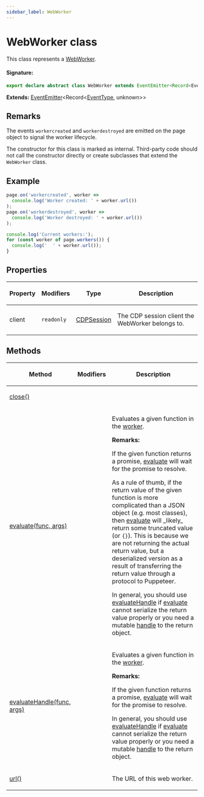 ```yaml
---
sidebar_label: WebWorker
---
```


# WebWorker class

This class represents a [WebWorker](https://developer.mozilla.org/en-US/docs/Web/API/Web_Workers_API).

#### Signature:

```typescript
export declare abstract class WebWorker extends EventEmitter<Record<EventType, unknown>>
```

**Extends:** [EventEmitter](./puppeteer.eventemitter.md)&lt;Record&lt;[EventType](./puppeteer.eventtype.md), unknown&gt;&gt;

## Remarks

The events `workercreated` and `workerdestroyed` are emitted on the page object to signal the worker lifecycle.

The constructor for this class is marked as internal. Third-party code should not call the constructor directly or create subclasses that extend the `WebWorker` class.

## Example

```ts
page.on('workercreated', worker =>
  console.log('Worker created: ' + worker.url())
);
page.on('workerdestroyed', worker =>
  console.log('Worker destroyed: ' + worker.url())
);

console.log('Current workers:');
for (const worker of page.workers()) {
  console.log('  ' + worker.url());
}
```

## Properties

<table><thead><tr><th>

Property

</th><th>

Modifiers

</th><th>

Type

</th><th>

Description

</th></tr></thead>
<tbody><tr><td>

<span id="client">client</span>

</td><td>

`readonly`

</td><td>

[CDPSession](./puppeteer.cdpsession.md)

</td><td>

The CDP session client the WebWorker belongs to.

</td></tr>
</tbody></table>

## Methods

<table><thead><tr><th>

Method

</th><th>

Modifiers

</th><th>

Description

</th></tr></thead>
<tbody><tr><td>

<span id="close">[close()](./puppeteer.webworker.close.md)</span>

</td><td>

</td><td>

</td></tr>
<tr><td>

<span id="evaluate">[evaluate(func, args)](./puppeteer.webworker.evaluate.md)</span>

</td><td>

</td><td>

Evaluates a given function in the [worker](./puppeteer.webworker.md).

**Remarks:**

If the given function returns a promise, [evaluate](./puppeteer.webworker.evaluate.md) will wait for the promise to resolve.

As a rule of thumb, if the return value of the given function is more complicated than a JSON object (e.g. most classes), then [evaluate](./puppeteer.webworker.evaluate.md) will \_likely\_ return some truncated value (or `{}`). This is because we are not returning the actual return value, but a deserialized version as a result of transferring the return value through a protocol to Puppeteer.

In general, you should use [evaluateHandle](./puppeteer.webworker.evaluatehandle.md) if [evaluate](./puppeteer.webworker.evaluate.md) cannot serialize the return value properly or you need a mutable [handle](./puppeteer.jshandle.md) to the return object.

</td></tr>
<tr><td>

<span id="evaluatehandle">[evaluateHandle(func, args)](./puppeteer.webworker.evaluatehandle.md)</span>

</td><td>

</td><td>

Evaluates a given function in the [worker](./puppeteer.webworker.md).

**Remarks:**

If the given function returns a promise, [evaluate](./puppeteer.webworker.evaluate.md) will wait for the promise to resolve.

In general, you should use [evaluateHandle](./puppeteer.webworker.evaluatehandle.md) if [evaluate](./puppeteer.webworker.evaluate.md) cannot serialize the return value properly or you need a mutable [handle](./puppeteer.jshandle.md) to the return object.

</td></tr>
<tr><td>

<span id="url">[url()](./puppeteer.webworker.url.md)</span>

</td><td>

</td><td>

The URL of this web worker.

</td></tr>
</tbody></table>
